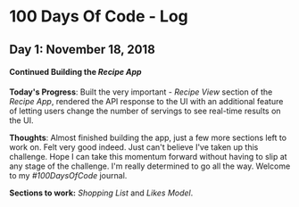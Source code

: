 # 100 Days Of Code - Log

<!-- ## Day 0: February 30, 2016 (Example 1)
##### (delete me or comment me out)

**Today's Progress**: Fixed CSS, worked on canvas functionality for the app.

**Thoughts:** I really struggled with CSS, but, overall, I feel like I am slowly getting better at it. Canvas is still new for me, but I managed to figure out some basic functionality.

**Link to work:** [Calculator App](http://www.example.com) -->

## Day 1: November 18, 2018

#### Continued Building the _Recipe App_ 

**Today's Progress**: Built the very important - _Recipe View_ section of the _Recipe App_, rendered the API response to the UI with an additional feature of letting users change the number of servings to see real-time results on the UI.  

**Thoughts**: Almost finished building the app, just a few more sections left to work on. Felt very good indeed. Just can't believe I've taken up this challenge. Hope I can take this momentum forward without having to slip at any stage of the challenge. I'm really determined to go all the way. Welcome to my *#100DaysOfCode* journal.

**Sections to work:**  _Shopping List_ and _Likes Model_. 


<!-- ### Day 2: June 27, Monday

**Today's Progress**: I've gone through many exercises on FreeCodeCamp.

**Thoughts** I've recently started coding, and it's a great feeling when I finally solve an algorithm challenge after a lot of attempts and hours spent.

**Link(s) to work**
1. [Find the Longest Word in a String](https://www.freecodecamp.com/challenges/find-the-longest-word-in-a-string)
2. [Title Case a Sentence](https://www.freecodecamp.com/challenges/title-case-a-sentence) -->
